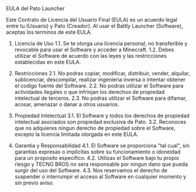 EULA del Pato Launcher

Este Contrato de Licencia del Usuario Final (EULA) es un acuerdo legal entre tu (Usuario) y Pato (Creador). Al usar el Battly Launcher (Software), aceptas los terminos de este EULA.

1. Licencia de Uso
1.1. Se te otorga una licencia personal, no transferible y revocable para usar el Software y acceder a Minecraft.
1.2. Debes utilizar el Software de acuerdo con las leyes y las restricciones establecidas en este EULA.

2. Restricciones
2.1. No podras copiar, modificar, distribuir, vender, alquilar, sublicenciar, descompilar, realizar ingenieria inversa o intentar obtener el codigo fuente del Software.
2.2. No podras utilizar el Software para actividades ilegales o que infrinjan los derechos de propiedad intelectual de terceros.
2.3. No podras utilizar el Software para difamar, acosar, amenazar o danar a otros usuarios.

3. Propiedad Intelectual
3.1. El Software y todos los derechos de propiedad intelectual asociados son propiedad exclusiva de Pato.
3.2. Reconoces que no adquieres ningun derecho de propiedad sobre el Software, excepto la licencia limitada otorgada en este EULA.

4. Garantia y Responsabilidad
4.1. El Software se proporciona "tal cual", sin garantias expresas o implicitas sobre su funcionamiento o idoneidad para un proposito especifico.
4.2. Utilizas el Software bajo tu propio riesgo y TECNO BROS no sera responsable por ningun dano que pueda surgir del uso del Software.
4.3. Nos reservamos el derecho de suspender o interrumpir el acceso al Software en cualquier momento y sin previo aviso.

